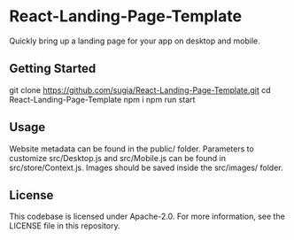 # React-Landing-Page-Template
Quickly bring up a landing page for your app on desktop and mobile.

## Getting Started
git clone https://github.com/sugia/React-Landing-Page-Template.git
cd React-Landing-Page-Template
npm i
npm run start

## Usage
Website metadata can be found in the public/ folder.
Parameters to customize src/Desktop.js and src/Mobile.js can be found in src/store/Context.js.
Images should be saved inside the src/images/ folder.

## License
This codebase is licensed under Apache-2.0. For more information, see the LICENSE file in this repository.
